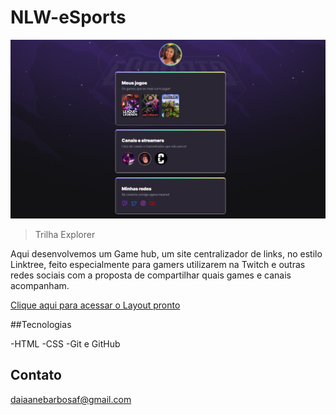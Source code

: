 # NLW-eSports 

![prewiew](./prewiew.png)

>Trilha Explorer

Aqui desenvolvemos um Game hub, um site centralizador de links, no estilo Linktree, feito especialmente para gamers utilizarem na Twitch e outras redes sociais com a proposta de compartilhar quais games e canais acompanham.

[Clique aqui para acessar o Layout pronto](https://daiaanebarbosaf.github.io/NLW-eSports/)

##Tecnologias

-HTML
-CSS
-Git e GitHub

## Contato 

daiaanebarbosaf@gmail.com